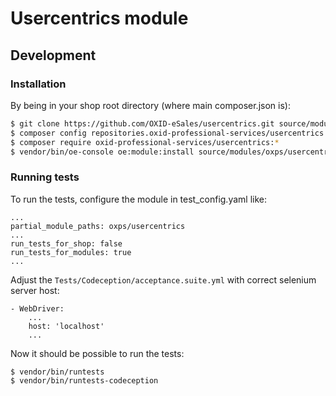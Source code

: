 # Usercentrics module

## Development

### Installation

By being in your shop root directory (where main composer.json is):

```bash
$ git clone https://github.com/OXID-eSales/usercentrics.git source/modules/oxps/usercentrics
$ composer config repositories.oxid-professional-services/usercentrics path ./source/modules/oxps/usercentrics
$ composer require oxid-professional-services/usercentrics:*
$ vendor/bin/oe-console oe:module:install source/modules/oxps/usercentrics/
```

### Running tests

To run the tests, configure the module in test_config.yaml like:

```
...
partial_module_paths: oxps/usercentrics
...
run_tests_for_shop: false
run_tests_for_modules: true
...
```

Adjust the `Tests/Codeception/acceptance.suite.yml` with correct selenium server host:

```
- WebDriver:
    ...
    host: 'localhost'
    ...
```

Now it should be possible to run the tests:

```
$ vendor/bin/runtests
$ vendor/bin/runtests-codeception
```